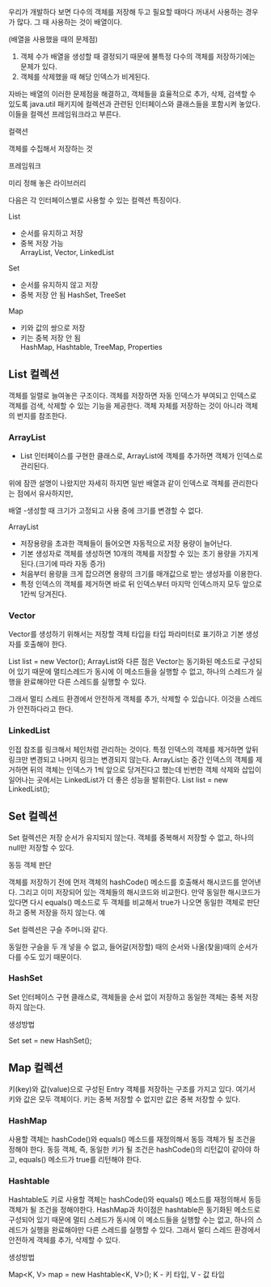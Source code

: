 우리가 개발하다 보면 다수의 객체를 저장해 두고 필요할 때마다 꺼내서 사용하는 경우가 많다.
그 때 사용하는 것이 배열이다.

(배열을 사용했을 때의 문제점)
1. 객체 수가 배열을 생성할 때 결정되기 때문에 불특정 다수의 객체를 저장하기에는 문제가 있다.
2. 객체를 삭제했을 때 해당 인덱스가 비게된다.

 
자바는 배열의 이러한 문제점을 해결하고, 객체들을 효율적으로 추가, 삭제, 검색할 수 있도록 java.util 패키지에 컬렉션과 관련된 인터페이스와 클래스들을 포함시켜 놓았다.
이들을 컬렉션 프레임워크라고 부른다.


컬랙션

객체를 수집해서 저장하는 것
 

프레임워크

미리 정해 놓은 라이브러리
 


다음은 각 인터페이스별로 사용할 수 있는 컬렉션 특징이다.

List	
- 순서를 유지하고 저장
- 중복 저장 가능	
ArrayList, Vector, LinkedList


Set
- 순서를 유지하지 않고 저장
- 중복 저장 안 됨
HashSet, TreeSet

Map 
- 키와 값의 쌍으로 저장
- 키는 중복 저장 안 됨	
HashMap, Hashtable,
TreeMap, Properties
 

## List 컬렉션
객체를 일렬로 늘여놓은 구조이다.
객체를 저장하면 자동 인덱스가 부여되고 인덱스로 객체를 검색, 삭제할 수 있는 기능을 제공한다.
객체 자체를 저장하는 것이 아니라 객체의 번지를 참조한다.
 

### ArrayList

- List 인터페이스를 구현한 클래스로, ArrayList에 객체를 추가하면 객체가 인덱스로 관리된다.

위에 잠깐 설명이 나왔지만 자세히 하지면 일반 배열과 같이 인덱스로 객체를 관리한다는 점에서 유사하지만,
 

배열
-생성할 때 크기가 고정되고 사용 중에 크기를 변경할 수 없다.

ArrayList
- 저장용량을 초과한 객체들이 들어오면 자동적으로 저장 용량이 늘어난다.
- 기본 생성자로 객체를 생성하면 10개의 객체를 저장할 수 있는 초기 용량을 가지게된다.(크기에 따라 자동 증가)
- 처음부터 용량을 크게 잡으려면 용량의 크기를 매개값으로 받는 생성자를 이용한다.
- 특정 인덱스의 객체를 제거하면 바로 뒤 인덱스부터 마지막 인덱스까지 모두 앞으로 1칸씩 당겨진다.
 

### Vector

Vector를 생성하기 위해서는 저장할 객체 타입을 타입 파라미터로 표기하고 기본 생성자를 호출해야 한다.

List<E> list = new Vector<E>();
ArrayList와 다른 점은 Vector는 동기화된 메소드로 구성되어 있기 때문에 멀티스레드가 동시에 이 메소드들을 실행할 수 없고, 하나의 스레드가 실행을 완료해야만 다른 스레드를 실행할 수 있다.

그래서 멀티 스레드 환경에서 안전하게 객체를 추가, 삭제할 수 있습니다. 이것을 스레드가 안전하다라고 한다.

 

### LinkedList

인접 참조를 링크해서 체인처럼 관리하는 것이다.
특정 인덱스의 객체를 제거하면 앞뒤 링크만 변경되고 나머지 링크는 변경되지 않는다.
ArrayList는 중간 인덱스의 객체를 제거하면 뒤의 객체는 인덱스가 1씩 앞으로 당겨진다고 했는데
빈번한 객체 삭제와 삽입이 일어나는 곳에서는 LinkedList가 더 좋은 성능을 발휘한다.
List<E> list = new LinkedList<E>();



## Set 컬렉션
Set 컬렉션은 저장 순서가 유지되지 않는다.
객체를 중복해서 저장할 수 없고, 하나의 null만 저장할 수 있다.
 

동등 객체 판단

객체를 저장하기 전에 먼저 객체의 hashCode() 메소드를 호출해서 해시코드를 얻어낸다.
그리고 이미 저장되어 있는 객체들의 해시코드와 비교한다.
만약 동일한 해시코드가 있다면 다시 equals() 메소드로 두 객체를 비교해서 true가 나오면
동일한 객체로 판단하고 중복 저장을 하지 않는다.
예

Set 컬렉션은 구슬 주머니와 같다.

동일한 구슬을 두 개 넣을 수 없고, 들어갈(저장할) 때의 순서와 나올(찾을)때의 순서가 다를 수도 있기 때문이다.

 
### HashSet

Set 인터페이스 구현 클래스로, 객체들을 순서 없이 저장하고 동일한 객체는 중복 저장하지 않는다.

생성방법

Set<String> set = new HashSet<String>();


## Map 컬렉션
키(key)와 값(value)으로 구성된 Entry 객체를 저장하는 구조를 가지고 있다. 여기서 키와 값은 모두 객체이다.
키는 중복 저장할 수 없지만 값은 중복 저장할 수 있다.
 

### HashMap

사용할 객체는 hashCode()와 equals() 메소드를 재정의해서 동등 객체가 될 조건을 정해야 한다.
동등 객체, 즉, 동일한 키가 될 조건은 hashCode()의 리턴값이 같아야 하고, equals() 메소드가 true를 리턴해야 한다.
 

### Hashtable

Hashtable도 키로 사용할 객체는 hashCode()와 equals() 메소드를 재정의해서 동등 객체가 될 조건을 정해야한다.
HashMap과 차이점은 hashtable은 동기화된 메소드로 구성되어 있기 때문에 멀티 스레드가 동시에 이 메소드들을 실행할 수는 없고, 하나의 스레드가 실행을 완료해야만 다른 스레드를 실행할 수 있다. 그래서 멀티 스레드 환경에서 안전하게 객체를 추가, 삭제할 수 있다.

 생성방법

Map<K, V> map = new Hashtable<K, V>();
K - 키 타입, V - 값 타입
